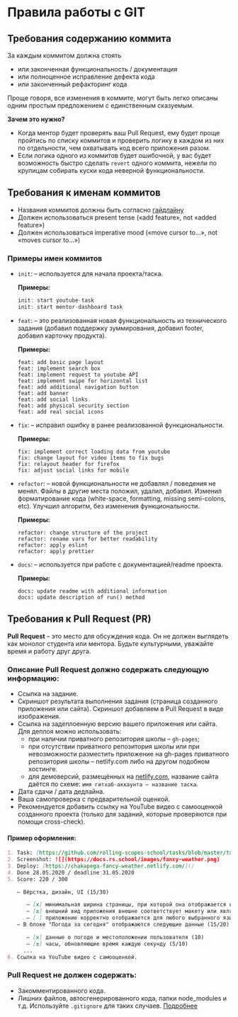 # Правила работы с GIT

## Требования содержанию коммита

За каждым коммитом должна стоять

* или законченная функциональность / документация
* или полноценное исправление дефекта кода
* или законченный рефакторинг кода

Проще говоря, все изменения в коммите, могут быть легко описаны одним простым предложением с единственным сказуемым.

**Зачем это нужно?**

- Когда ментор будет проверять ваш Pull Request, ему будет проще пройтись по списку коммитов и проверить логику в каждом из них по отдельности, чем охватывать код всего приложения разом.
- Если логика одного из коммитов будет ошибочной, у вас будет возможность быстро сделать `revert` одного коммита, нежели по крупицам собирать куски кода неверной функциональности.

## Требования к именам коммитов

- Названия коммитов должны быть согласно [гайдлайну](https://www.conventionalcommits.org/en/v1.0.0/)
- Должен использоваться present tense («add feature», not «added feature»)
- Должен использоваться imperative mood («move cursor to...», not «moves cursor to...»)

### Примеры имен коммитов
*  `init`: – используется для начала проекта/таска. 

	**Примеры:**
	
	```js
	init: start youtube-task
	init: start mentor-dashboard task
	```

*  `feat`: – это реализованная новая функциональность из технического задания (добавил поддержку зуммирования, добавил footer, добавил карточку продукта). 

	**Примеры:**
	
	```
	feat: add basic page layout
	feat: implement search box 
	feat: implement request to youtube API
	feat: implement swipe for horizontal list
	feat: add additional navigation button
	feat: add banner
	feat: add social links
	feat: add physical security section
	feat: add real social icons
	```

* `fix`: – исправил ошибку в ранее реализованной функциональности. 

	**Примеры:**
	
	```
	fix: implement correct loading data from youtube
	fix: change layout for video items to fix bugs
	fix: relayout header for firefox
	fix: adjust social links for mobile
	```

* `refactor`: – новой функциональности не добавлял / поведения не менял. Файлы в другие места положил, удалил, добавил. Изменил форматирование кода (white-space, formatting, missing semi-colons, etc). Улучшил алгоритм, без изменения функциональности. 

	**Примеры:**
	
	```
	refactor: change structure of the project
	refactor: rename vars for better readability
	refactor: apply eslint
	refactor: apply prettier
	```

* `docs`: – используется при работе с документацией/readme проекта. 

	**Примеры:**
	
	```
	docs: update readme with additional information
	docs: update description of run() method
	```

## Требования к Pull Request (PR)

**Pull Request** – это место для обсуждения кода. Он не должен выглядеть как монолог студента или ментора. Будьте культурными, уважайте время и работу друг друга.

### Описание Pull Request должно содержать следующую информацию:
- Ссылка на задание.
- Скриншот результата выполнения задания (страница созданного приложения или сайта). Скриншот добавляем в Pull Request в виде изображения.
- Ссылка на задеплоенную версию вашего приложения или сайта. Для деплоя можно использовать:
	* при наличии приватного репозитория школы – `gh-pages`;
	* при отсутствии приватного репозитория школы или при невозможности разместить приложение на gh-pages приватного репозитория школы – netlify.com либо на другом подобном хостинге.
	* для демоверсий, размещённых на [netlify.com](netlify.com), название сайта даётся по схеме: `имя гитхаб-аккаунта – название таска`.
- Дата сдачи / дата дедлайна.
- Ваша самопроверка с предварительной оценкой.
- Рекомендуется добавить ссылку на YouTube видео с самооценкой созданного проекта (только для заданий, которые проверяются при помощи cross-check).

#### Пример оформления:

```markdown
1. Task: [https://github.com/rolling-scopes-school/tasks/blob/master/tasks/fancy-weather.md]()
2. Screenshot: ![](https://docs.rs.school/images/fancy-weather.png)
3. Deploy: [https://chakapega-fancy-weather.netlify.com/]()
4. Done 28.05.2020 / deadline 31.05.2020
5. Score: 220 / 300

   – Вёрстка, дизайн, UI (15/30)

      – [x] минимальная ширина страницы, при которой она отображается корректно – 320 рх (10)
      – [±] внешний вид приложения внешне соответствует макету или является его улучшенной версией (5/10)
      – [ ] приложение корректно отображается для любого выбранного языка (0)
   – В блоке "Погода за сегодня" отображаются следующие данные (15/20)

      – [x] данные о погоде и местоположении пользователя (10)
      – [±] часы, обновляющие время каждую секунду (5/10)
 	 ...
6. Ссылка на YouTube видео с самооценкой.
```

### Pull Request не должен содержать:

- Закомментированного кода.
- Лишних файлов, автосгенерированного кода, папки node_modules и т.д. Используйте `.gitignore` для таких случаев. [Подробнее](https://git-scm.com/docs/gitignore)

